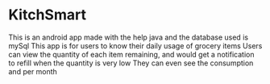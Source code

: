 # KitchSmart
This is an android app made with the help java and the database used is mySql
This app is for users to know their daily usage of grocery items
Users can view the quantity of each item remaining, and would get a notification to refill when the quantity is very low 
They can even see the consumption and per month
